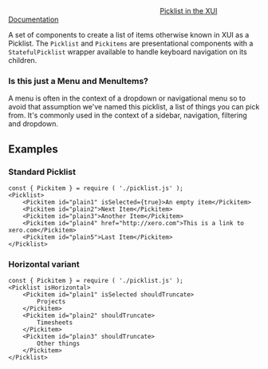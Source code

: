 <div class="xui-margin-vertical">
	<div>
		<svg focusable="false" class="xui-icon xui-icon-inline xui-icon-large xui-icon-color-blue"> <use xlink:href="#xui-icon-bookmark" role="presentation"/></svg>
		<span><a href="../section-picklist.html#picklist">Picklist in the XUI Documentation</a></span>
	</div>
</div>

A set of components  to create a list of items otherwise known in XUI as a Picklist. The `Picklist` and `Pickitems` are presentational components with a `StatefulPicklist` wrapper available to handle keyboard navigation on its children.

### Is this just a Menu and MenuItems?
A menu is often in the context of a dropdown or navigational menu so to avoid that assumption
we've named this picklist, a list of things you can pick from. It's commonly used in the context of a sidebar,
navigation, filtering and dropdown.

## Examples

### Standard Picklist

```
const { Pickitem } = require ( './picklist.js' );
<Picklist>
	<Pickitem id="plain1" isSelected={true}>An empty item</Pickitem>
	<Pickitem id="plain2">Next Item</Pickitem>
	<Pickitem id="plain3">Another Item</Pickitem>
	<Pickitem id="plain4" href="http://xero.com">This is a link to xero.com</Pickitem>
	<Pickitem id="plain5">Last Item</Pickitem>
</Picklist>
```

### Horizontal variant

```
const { Pickitem } = require ( './picklist.js' );
<Picklist isHorizontal>
	<Pickitem id="plain1" isSelected shouldTruncate>
		Projects
	</Pickitem>
	<Pickitem id="plain2" shouldTruncate>
		Timesheets
	</Pickitem>
	<Pickitem id="plain3" shouldTruncate>
		Other things
	</Pickitem>
</Picklist>
```
